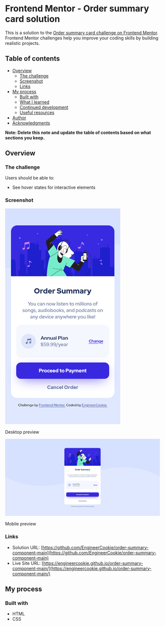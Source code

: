 # Frontend Mentor - Order summary card solution

This is a solution to the [Order summary card challenge on Frontend Mentor](https://www.frontendmentor.io/challenges/order-summary-component-QlPmajDUj). Frontend Mentor challenges help you improve your coding skills by building realistic projects. 

## Table of contents

- [Overview](#overview)
  - [The challenge](#the-challenge)
  - [Screenshot](#screenshot)
  - [Links](#links)
- [My process](#my-process)
  - [Built with](#built-with)
  - [What I learned](#what-i-learned)
  - [Continued development](#continued-development)
  - [Useful resources](#useful-resources)
- [Author](#author)
- [Acknowledgments](#acknowledgments)

**Note: Delete this note and update the table of contents based on what sections you keep.**

## Overview

### The challenge

Users should be able to:

- See hover states for interactive elements

### Screenshot

![](solution/Solution%20desktop.png)

Desktop preview

![](solution/Solution%20mobile.png)

Mobile preview

### Links

- Solution URL: [https://github.com/EngineerCookie/order-summary-component-main](https://github.com/EngineerCookie/order-summary-component-main)
- Live Site URL: [https://engineercookie.github.io/order-summary-component-main/](https://engineercookie.github.io/order-summary-component-main/)

## My process

### Built with

- HTML
- CSS